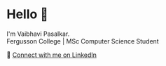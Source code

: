 # Hello 👋  
I'm Vaibhavi Pasalkar.  
Fergusson College | MSc Computer Science Student

🔗 [Connect with me on LinkedIn](https://www.linkedin.com/in/vaibhavi-pasalkar-0664a2319/)
